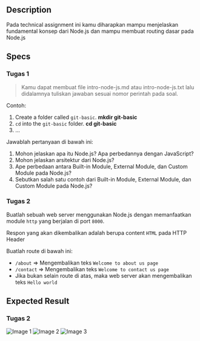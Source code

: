 ## Description
 Pada technical assignment ini kamu diharapkan mampu menjelaskan fundamental konsep dari Node.js dan mampu membuat routing dasar pada Node.js

 ## Specs
 ### Tugas 1
 > Kamu dapat membuat file intro-node-js.md atau intro-node-js.txt lalu didalamnya tuliskan jawaban sesuai nomor perintah pada soal.

Contoh:
1. Create a folder called `git-basic`. **mkdir git-basic**
2. `cd` into the `git-basic` folder. **cd git-basic**
3. ...

Jawablah pertanyaan di bawah ini:
1. Mohon jelaskan apa itu Node.js? Apa perbedannya dengan JavaScript?
2. Mohon jelaskan arsitektur dari Node.js?
3. Ape perbedaan antara Built-in Module, External Module, dan Custom Module pada Node.js?
4. Sebutkan salah satu contoh dari Built-in Module, External Module, dan Custom Module pada Node.js?

### Tugas 2
Buatlah sebuah web server menggunakan Node.js dengan memanfaatkan module `http` yang berjalan di port `8000`.

Respon yang akan dikembalikan adalah berupa content `HTML` pada HTTP Header

Buatlah route di bawah ini:
- `/about` => Mengembalikan teks `Welcome to about us page`
- `/contact` => Mengembalikan teks `Welcome to contact us page`
- Jika bukan selain route di atas, maka web server akan mengembalikan teks `Hello world`

## Expected Result
### Tugas 2
![Image 1](https://skilvul-prod-01.s3.ap-southeast-1.amazonaws.com/lesson/full-stack-assignment/intro-and-essential-nodejs-2-1.png)
![Image 2](https://skilvul-prod-01.s3.ap-southeast-1.amazonaws.com/lesson/full-stack-assignment/intro-and-essential-nodejs-2-2.png)
![Image 3](https://skilvul-prod-01.s3.ap-southeast-1.amazonaws.com/lesson/full-stack-assignment/intro-and-essential-nodejs-2-3.png)